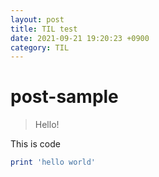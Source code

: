 ```yaml
---
layout: post
title: TIL test
date: 2021-09-21 19:20:23 +0900
category: TIL
---
```

# post-sample
> Hello!

This is code
```ruby
print 'hello world'
```